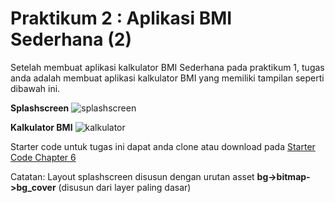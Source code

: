 # Praktikum 2 : Aplikasi BMI Sederhana (2)
Setelah membuat aplikasi kalkulator BMI Sederhana pada praktikum 1, tugas anda adalah membuat aplikasi kalkulator BMI yang memiliki tampilan seperti dibawah ini.

**Splashscreen**
![splashscreen](images/BMI_tugas_splashscreen.png)

**Kalkulator BMI**
![kalkulator](images/BMI_tugas_kalkulator.png)

Starter code untuk tugas ini dapat anda clone atau download pada [Starter Code Chapter 6](https://github.com/polinema-mobile/dtschapter06-starter)

Catatan: Layout splashscreen disusun dengan urutan asset **bg->bitmap->bg_cover** (disusun dari layer paling dasar)